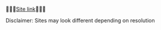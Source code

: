🚀🚀🚀[Site link](https://xardesso.github.io/DAPP-identity-management/)🚀🚀🚀

Disclaimer: Sites may look different depending on resolution
